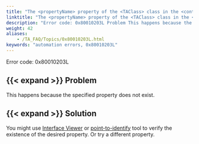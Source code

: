 ```yaml
--- 
title: "The <propertyName> property of the <TAClass> class in the <controlName> control does not exist. Please specify another property, or check if the previous action line was executed successfully."
linktitle: "The <propertyName> property of the <TAClass> class in the <controlName> control does not exist. Please specify another property, or check if the previous action line was executed successfully."
description: "Error code: 0x80010203L Problem This happens because the specified property does not exist. Solution You might use Interface Viewer or point-to-identify tool to verify the existence of the desired ..."
weight: 42
aliases: 
    - /TA_FAQ/Topics/0x80010203L.html
keywords: "automation errors, 0x80010203L"
---
```


Error code: 0x80010203L

## {{< expand >}} Problem

This happens because the specified property does not exist.

## {{< expand >}} Solution

You might use [Interface Viewer](/user-guide/interface-definitions/the-interface-viewer/) or [point-to-identify](/user-guide/interface-definitions/interface-capturing-commands/point-to-identify-tool/) tool to verify the existence of the desired property. Or try a different property.




